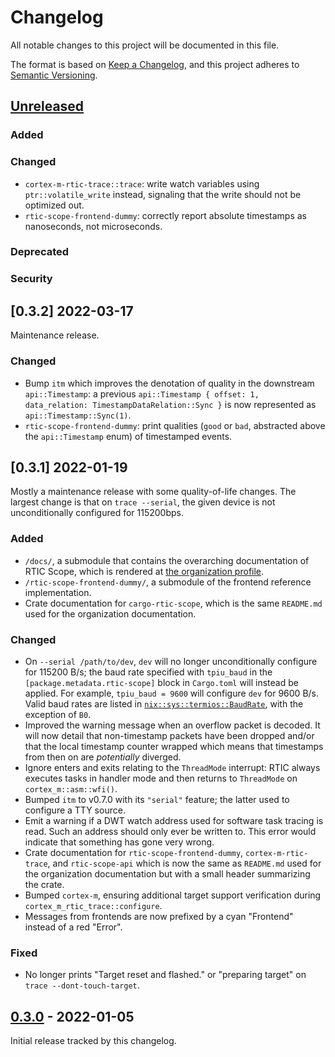 # Changelog
All notable changes to this project will be documented in this file.

The format is based on [Keep a Changelog](https://keepachangelog.com/en/1.0.0/),
and this project adheres to [Semantic Versioning](https://semver.org/spec/v2.0.0.html).

## [Unreleased]
### Added
### Changed
- `cortex-m-rtic-trace::trace`: write watch variables using `ptr::volatile_write` instead, signaling that the write should not be optimized out.
- `rtic-scope-frontend-dummy`: correctly report absolute timestamps as nanoseconds, not microseconds.
### Deprecated
### Security

## [0.3.2] 2022-03-17
Maintenance release.

### Changed
- Bump `itm` which improves the denotation of quality in the downstream `api::Timestamp`: a previous `api::Timestamp { offset: 1, data_relation: TimestampDataRelation::Sync }` is now represented as `api::Timestamp::Sync(1)`.
- `rtic-scope-frontend-dummy`: print qualities (`good` or `bad`, abstracted above the `api::Timestamp` enum) of timestamped events.

## [0.3.1] 2022-01-19
Mostly a maintenance release with some quality-of-life changes.
The largest change is that on `trace --serial`, the given device is not unconditionally configured for 115200bps.

### Added
- `/docs/`, a submodule that contains the overarching documentation of RTIC Scope, which is rendered at [the organization profile](https://github.com/rtic-scope).
- `/rtic-scope-frontend-dummy/`, a submodule of the frontend reference implementation.
- Crate documentation for `cargo-rtic-scope`, which is the same `README.md` used for the organization documentation.

### Changed
- On `--serial /path/to/dev`, `dev` will no longer unconditionally configure for 115200 B/s; the baud rate specified with `tpiu_baud` in the `[package.metadata.rtic-scope]` block in `Cargo.toml` will instead be applied.
  For example, `tpiu_baud = 9600` will configure `dev` for 9600 B/s.
  Valid baud rates are listed in [`nix::sys::termios::BaudRate`](https://docs.rs/nix/0.23.1/nix/sys/termios/enum.BaudRate.html), with the exception of `B0`.
- Improved the warning message when an overflow packet is decoded.
  It will now detail that non-timestamp packets have been dropped and/or that the local timestamp counter wrapped which means that timestamps from then on are *potentially* diverged.
- Ignore enters and exits relating to the `ThreadMode` interrupt: RTIC always executes tasks in handler mode and then returns to `ThreadMode` on `cortex_m::asm::wfi()`.
- Bumped `itm` to v0.7.0 with its `"serial"` feature; the latter used to configure a TTY source.
- Emit a warning if a DWT watch address used for software task tracing is read. Such an address should only ever be written to. This error would indicate that something has gone very wrong.
- Crate documentation for `rtic-scope-frontend-dummy`, `cortex-m-rtic-trace`, and `rtic-scope-api` which is now the same as `README.md` used for the organization documentation but with a small header summarizing the crate.
- Bumped `cortex-m`, ensuring additional target support verification during `cortex_m_rtic_trace::configure`.
- Messages from frontends are now prefixed by a cyan "Frontend" instead of a red "Error".

### Fixed
- No longer prints "Target reset and flashed." or "preparing target" on `trace --dont-touch-target`.

## [0.3.0] - 2022-01-05
Initial release tracked by this changelog.

[Unreleased]: https://github.com/rtic-scope/cargo-rtic-scope/compare/v0.3.1...HEAD
[v0.3.1]: https://github.com/rtic-scope/cargo-rtic-scope/compare/v0.3.0...v0.3.1
[0.3.0]: https://github.com/rtic-scope/cargo-rtic-scope/releases/tag/v0.3.0
